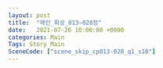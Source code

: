 ```yaml
---
layout: post
title:  "메인_회상_013~028장"
date:   2021-07-26 10:00:00 +0000
categories: Main
Tags: Story Main
SceneCode: ["scene_skip_cp013-028_q1_s10"]
---
```


